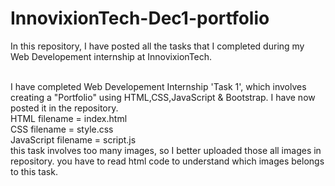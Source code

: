 # InnovixionTech-Dec1-portfolio
In this repository, I have posted all the tasks that I completed during my Web Developement internship at InnovixionTech.
<br><br>

I have completed Web Developement Internship 'Task 1', which involves creating a "Portfolio" using HTML,CSS,JavaScript & Bootstrap. I have now posted it in the repository.<br>
HTML filename = index.html<br>
CSS filename = style.css<br>
JavaScript filename = script.js<br>
this task involves too many images, so I better uploaded those all images in repository.
you have to read html code to understand which images belongs to this task.  <br>
